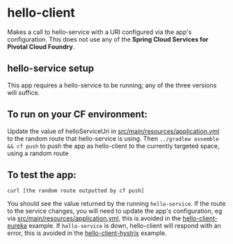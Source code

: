 # hello-client
Makes a call to hello-service with a URI configured via the app's configuration. This does not use any of the **Spring Cloud Services for Pivotal Cloud Foundry**.

## hello-service setup
This app requires a hello-service to be running; any of the three versions will suffice.

## To run on your CF environment:

Update the value of helloServiceUri in [src/main/resources/application.yml](src/main/resources/application.yml) to the random route that hello-service is using. Then ```../gradlew assemble && cf push``` to push the app as hello-client to the currently targeted space, using a random route

## To test the app:
``` curl [the random route outputted by cf push] ```

You should see the value returned by the running ```hello-service```. If the route to the service changes, you will need to update the app's configuration, eg via [src/main/resources/application.yml](src/main/resources/application.yml), this is avoided in the [hello-client-eureka](https://github.com/willtran-/spring-cloud-demo/hello-client-eureka) example. If ```hello-service``` is down, hello-client will respond with an error, this is avoided in the [hello-client-hystrix](https://github.com/willtran-/spring-cloud-demo/hello-client-hystrix) example.
